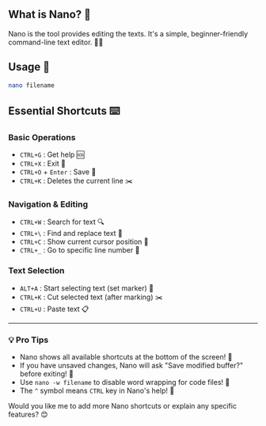 ## **What is Nano?** 🤔
Nano is the tool provides editing the texts. It's a simple, beginner-friendly command-line text editor. 🐣✨

## **Usage** 🚀
```bash
nano filename
```

## **Essential Shortcuts** ⌨️

### **Basic Operations**
- `CTRL+G` : Get help 🆘
- `CTRL+X` : Exit 🚪
- `CTRL+O` + `Enter` : Save 💾
- `CTRL+K` : Deletes the current line ✂️

### **Navigation & Editing**
- `CTRL+W` : Search for text 🔍
- `CTRL+\` : Find and replace text 🔄
- `CTRL+C` : Show current cursor position 📍
- `CTRL+_` : Go to specific line number 🎯

### **Text Selection**
- `ALT+A` : Start selecting text (set marker) 📌
- `CTRL+K` : Cut selected text (after marking) ✂️
- `CTRL+U` : Paste text 📋

---

### **💡 Pro Tips** 
- Nano shows all available shortcuts at the bottom of the screen! 👀
- If you have unsaved changes, Nano will ask "Save modified buffer?" before exiting! 💾
- Use `nano -w filename` to disable word wrapping for code files! 📜
- The `^` symbol means `CTRL` key in Nano's help! 🎯

Would you like me to add more Nano shortcuts or explain any specific features? 😊